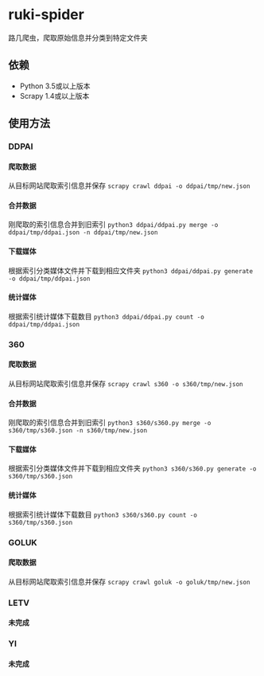 # ruki-spider
路几爬虫，爬取原始信息并分类到特定文件夹

## 依赖
* Python 3.5或以上版本
* Scrapy 1.4或以上版本

## 使用方法
### DDPAI
#### 爬取数据
从目标网站爬取索引信息并保存 `scrapy crawl ddpai -o ddpai/tmp/new.json`
#### 合并数据
刚爬取的索引信息合并到旧索引 `python3 ddpai/ddpai.py merge -o ddpai/tmp/ddpai.json -n ddpai/tmp/new.json`
#### 下载媒体
根据索引分类媒体文件并下载到相应文件夹 `python3 ddpai/ddpai.py generate -o ddpai/tmp/ddpai.json`
#### 统计媒体
根据索引统计媒体下载数目 `python3 ddpai/ddpai.py count -o ddpai/tmp/ddpai.json`

### 360
#### 爬取数据
从目标网站爬取索引信息并保存 `scrapy crawl s360 -o s360/tmp/new.json`
#### 合并数据
刚爬取的索引信息合并到旧索引 `python3 s360/s360.py merge -o s360/tmp/s360.json -n s360/tmp/new.json`
#### 下载媒体
根据索引分类媒体文件并下载到相应文件夹 `python3 s360/s360.py generate -o s360/tmp/s360.json`
#### 统计媒体
根据索引统计媒体下载数目 `python3 s360/s360.py count -o s360/tmp/s360.json`

### GOLUK
#### 爬取数据
从目标网站爬取索引信息并保存 `scrapy crawl goluk -o goluk/tmp/new.json`

### LETV
#### 未完成

### YI
#### 未完成
